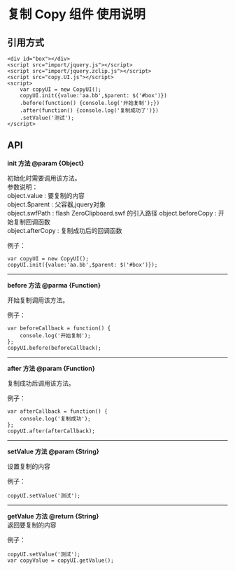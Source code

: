 # 复制 Copy 组件 使用说明


## 引用方式

```
<div id="box"></div>
<script src="import/jquery.js"></script>
<script src="import/jquery.zclip.js"></script>
<script src="copy.UI.js"></script>
<script>
    var copyUI = new CopyUI();
    copyUI.init({value:'aa.bb',$parent: $('#box')})
    .before(function() {console.log('开始复制');})
    .after(function() {console.log('复制成功了')})
    .setValue('测试');
</script>
```

## API 

**init 方法 @param {Object}**

初始化时需要调用该方法。    
参数说明：    
object.value    :  要复制的内容    
object.$parent  :  父容器,jquery对象    
object.swfPath    :  flash ZeroClipboard.swf 的引入路径
object.beforeCopy :  开始复制回调函数    
object.afterCopy  :  复制成功后的回调函数 

例子：
```
var copyUI = new CopyUI();
copyUI.init({value:'aa.bb',$parent: $('#box')});
```

-------------------    
**before 方法 @parma {Function}**    

开始复制调用该方法。    

例子：    
```
var beforeCallback = function() {
    console.log('开始复制');
};
copyUI.before(beforeCallback);
```

-------------------     
**after 方法 @param {Function}**   
 
复制成功后调用该方法。

例子：
```
var afterCallback = function() {
    console.log('复制成功');
};
copyUI.after(afterCallback);
```

-------------------   
**setValue 方法 @param {String}**    

设置复制的内容    

例子：    
```
copyUI.setValue('测试');
```

------------------- 
**getValue 方法 @return {String}**    
 返回要复制的内容
 
 例子：
 ```
 copyUI.setValue('测试');
 var copyValue = copyUI.getValue();
 ```



    